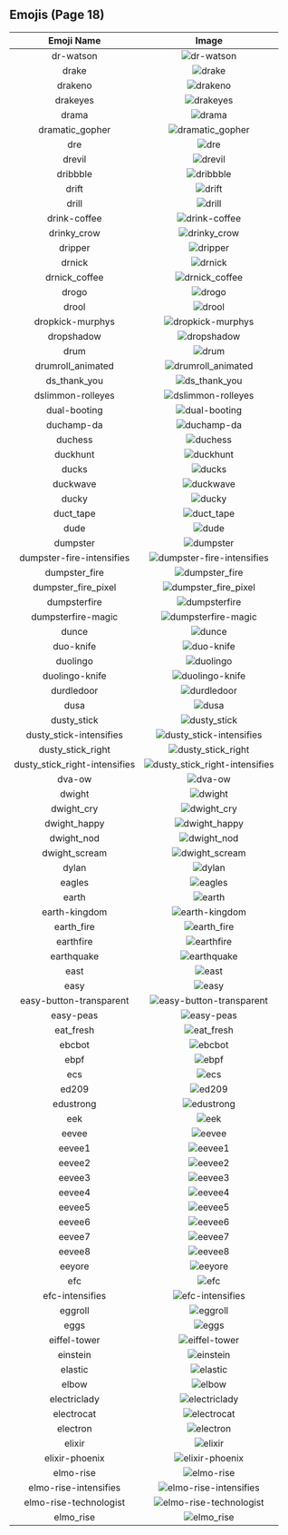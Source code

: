 
  ## Emojis (Page 18)
  |Emoji Name|Image|
  | :-: | :-: |
  |dr-watson| ![dr-watson](/output/dr-watson.png)|
  |drake| ![drake](/output/drake.png)|
  |drakeno| ![drakeno](/output/drakeno.png)|
  |drakeyes| ![drakeyes](/output/drakeyes.png)|
  |drama| ![drama](/output/drama.png)|
  |dramatic_gopher| ![dramatic_gopher](/output/dramatic_gopher.gif)|
  |dre| ![dre](/output/dre.jpg)|
  |drevil| ![drevil](/output/drevil.png)|
  |dribbble| ![dribbble](/output/dribbble.gif)|
  |drift| ![drift](/output/drift.png)|
  |drill| ![drill](/output/drill.png)|
  |drink-coffee| ![drink-coffee](/output/drink-coffee.gif)|
  |drinky_crow| ![drinky_crow](/output/drinky_crow.png)|
  |dripper| ![dripper](/output/dripper.jpg)|
  |drnick| ![drnick](/output/drnick.png)|
  |drnick_coffee| ![drnick_coffee](/output/drnick_coffee.png)|
  |drogo| ![drogo](/output/drogo)|
  |drool| ![drool](/output/drool.png)|
  |dropkick-murphys| ![dropkick-murphys](/output/dropkick-murphys.jpg)|
  |dropshadow| ![dropshadow](/output/dropshadow.png)|
  |drum| ![drum](/output/drum.png)|
  |drumroll_animated| ![drumroll_animated](/output/drumroll_animated.gif)|
  |ds_thank_you| ![ds_thank_you](/output/ds_thank_you.png)|
  |dslimmon-rolleyes| ![dslimmon-rolleyes](/output/dslimmon-rolleyes.gif)|
  |dual-booting| ![dual-booting](/output/dual-booting.png)|
  |duchamp-da| ![duchamp-da](/output/duchamp-da)|
  |duchess| ![duchess](/output/duchess.jpg)|
  |duckhunt| ![duckhunt](/output/duckhunt.gif)|
  |ducks| ![ducks](/output/ducks.png)|
  |duckwave| ![duckwave](/output/duckwave.gif)|
  |ducky| ![ducky](/output/ducky.png)|
  |duct_tape| ![duct_tape](/output/duct_tape.png)|
  |dude| ![dude](/output/dude.png)|
  |dumpster| ![dumpster](/output/dumpster.png)|
  |dumpster-fire-intensifies| ![dumpster-fire-intensifies](/output/dumpster-fire-intensifies.gif)|
  |dumpster_fire| ![dumpster_fire](/output/dumpster_fire.png)|
  |dumpster_fire_pixel| ![dumpster_fire_pixel](/output/dumpster_fire_pixel.gif)|
  |dumpsterfire| ![dumpsterfire](/output/dumpsterfire.gif)|
  |dumpsterfire-magic| ![dumpsterfire-magic](/output/dumpsterfire-magic.gif)|
  |dunce| ![dunce](/output/dunce.gif)|
  |duo-knife| ![duo-knife](/output/duo-knife.png)|
  |duolingo| ![duolingo](/output/duolingo.png)|
  |duolingo-knife| ![duolingo-knife](/output/duolingo-knife)|
  |durdledoor| ![durdledoor](/output/durdledoor.jpg)|
  |dusa| ![dusa](/output/dusa.png)|
  |dusty_stick| ![dusty_stick](/output/dusty_stick.png)|
  |dusty_stick-intensifies| ![dusty_stick-intensifies](/output/dusty_stick-intensifies.gif)|
  |dusty_stick_right| ![dusty_stick_right](/output/dusty_stick_right.png)|
  |dusty_stick_right-intensifies| ![dusty_stick_right-intensifies](/output/dusty_stick_right-intensifies.gif)|
  |dva-ow| ![dva-ow](/output/dva-ow.png)|
  |dwight| ![dwight](/output/dwight.png)|
  |dwight_cry| ![dwight_cry](/output/dwight_cry.png)|
  |dwight_happy| ![dwight_happy](/output/dwight_happy.png)|
  |dwight_nod| ![dwight_nod](/output/dwight_nod.gif)|
  |dwight_scream| ![dwight_scream](/output/dwight_scream.png)|
  |dylan| ![dylan](/output/dylan)|
  |eagles| ![eagles](/output/eagles.jpg)|
  |earth| ![earth](/output/earth)|
  |earth-kingdom| ![earth-kingdom](/output/earth-kingdom.png)|
  |earth_fire| ![earth_fire](/output/earth_fire.png)|
  |earthfire| ![earthfire](/output/earthfire.gif)|
  |earthquake| ![earthquake](/output/earthquake.gif)|
  |east| ![east](/output/east.png)|
  |easy| ![easy](/output/easy.jpg)|
  |easy-button-transparent| ![easy-button-transparent](/output/easy-button-transparent.png)|
  |easy-peas| ![easy-peas](/output/easy-peas.png)|
  |eat_fresh| ![eat_fresh](/output/eat_fresh.png)|
  |ebcbot| ![ebcbot](/output/ebcbot.png)|
  |ebpf| ![ebpf](/output/ebpf.png)|
  |ecs| ![ecs](/output/ecs.png)|
  |ed209| ![ed209](/output/ed209.jpg)|
  |edustrong| ![edustrong](/output/edustrong.png)|
  |eek| ![eek](/output/eek.png)|
  |eevee| ![eevee](/output/eevee.png)|
  |eevee1| ![eevee1](/output/eevee1.png)|
  |eevee2| ![eevee2](/output/eevee2.png)|
  |eevee3| ![eevee3](/output/eevee3.png)|
  |eevee4| ![eevee4](/output/eevee4.png)|
  |eevee5| ![eevee5](/output/eevee5.png)|
  |eevee6| ![eevee6](/output/eevee6.png)|
  |eevee7| ![eevee7](/output/eevee7.png)|
  |eevee8| ![eevee8](/output/eevee8.png)|
  |eeyore| ![eeyore](/output/eeyore.png)|
  |efc| ![efc](/output/efc.gif)|
  |efc-intensifies| ![efc-intensifies](/output/efc-intensifies.gif)|
  |eggroll| ![eggroll](/output/eggroll.png)|
  |eggs| ![eggs](/output/eggs.png)|
  |eiffel-tower| ![eiffel-tower](/output/eiffel-tower.png)|
  |einstein| ![einstein](/output/einstein.jpg)|
  |elastic| ![elastic](/output/elastic.png)|
  |elbow| ![elbow](/output/elbow)|
  |electriclady| ![electriclady](/output/electriclady.jpg)|
  |electrocat| ![electrocat](/output/electrocat.png)|
  |electron| ![electron](/output/electron.png)|
  |elixir| ![elixir](/output/elixir.png)|
  |elixir-phoenix| ![elixir-phoenix](/output/elixir-phoenix.png)|
  |elmo-rise| ![elmo-rise](/output/elmo-rise.png)|
  |elmo-rise-intensifies| ![elmo-rise-intensifies](/output/elmo-rise-intensifies.gif)|
  |elmo-rise-technologist| ![elmo-rise-technologist](/output/elmo-rise-technologist.png)|
  |elmo_rise| ![elmo_rise](/output/elmo_rise.gif)|
  